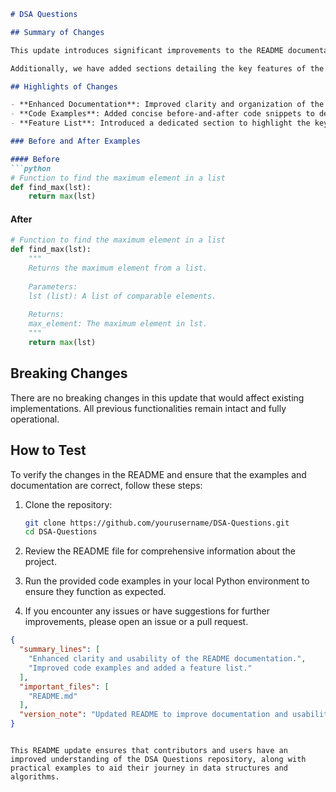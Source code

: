 ```markdown
# DSA Questions

## Summary of Changes

This update introduces significant improvements to the README documentation of the DSA Questions repository. The primary focus of these changes is to enhance clarity and usability for contributors and users. We have streamlined the content to provide a more efficient overview of the repository's purpose, structure, and usage guidelines. 

Additionally, we have added sections detailing the key features of the repository, as well as improved code examples to illustrate the implementation of various data structures and algorithms. These enhancements aim to make it easier for users to understand and contribute to the project, fostering a more collaborative environment.

## Highlights of Changes

- **Enhanced Documentation**: Improved clarity and organization of the README, making it more accessible to new users and contributors.
- **Code Examples**: Added concise before-and-after code snippets to demonstrate usage and best practices.
- **Feature List**: Introduced a dedicated section to highlight the key features of the repository.

### Before and After Examples

#### Before
```python
# Function to find the maximum element in a list
def find_max(lst):
    return max(lst)
```

#### After
```python
# Function to find the maximum element in a list
def find_max(lst):
    """
    Returns the maximum element from a list.
    
    Parameters:
    lst (list): A list of comparable elements.
    
    Returns:
    max_element: The maximum element in lst.
    """
    return max(lst)
```

## Breaking Changes

There are no breaking changes in this update that would affect existing implementations. All previous functionalities remain intact and fully operational.

## How to Test

To verify the changes in the README and ensure that the examples and documentation are correct, follow these steps:

1. Clone the repository:
   ```bash
   git clone https://github.com/yourusername/DSA-Questions.git
   cd DSA-Questions
   ```

2. Review the README file for comprehensive information about the project.
3. Run the provided code examples in your local Python environment to ensure they function as expected.
4. If you encounter any issues or have suggestions for further improvements, please open an issue or a pull request.

```json
{
  "summary_lines": [
    "Enhanced clarity and usability of the README documentation.",
    "Improved code examples and added a feature list."
  ],
  "important_files": [
    "README.md"
  ],
  "version_note": "Updated README to improve documentation and usability."
}
```
``` 

This README update ensures that contributors and users have an improved understanding of the DSA Questions repository, along with practical examples to aid their journey in data structures and algorithms.